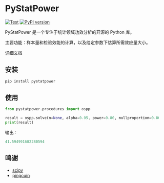 # PyStatPower

[![Test](https://github.com/PyStatPower/PyStatPower/actions/workflows/check.yml/badge.svg?branch=main)](https://github.com/PyStatPower/PyStatPower/actions/workflows/check.yml)
[![PyPI version](https://badge.fury.io/py/pystatpower.svg)](https://badge.fury.io/py/pystatpower)

PyStatPower 是一个专注于统计领域功效分析的开源的 Python 库。

主要功能：样本量和检验效能的计算，以及给定参数下估算所需效应量大小。

[详细文档](https://pystatpower.github.io/PyStatPower-Docs)

## 安装

```cmd
pip install pystatpower
```

## 使用

```python
from pystatpower.procedures import ospp

result = ospp.solve(n=None, alpha=0.05, power=0.80, nullproportion=0.80, proportion=0.95)
print(result)
```

输出：

```python
41.594991602280594
```

## 鸣谢

- [scipy](https://github.com/scipy/scipy)
- [pingouin](https://github.com/raphaelvallat/pingouin)
